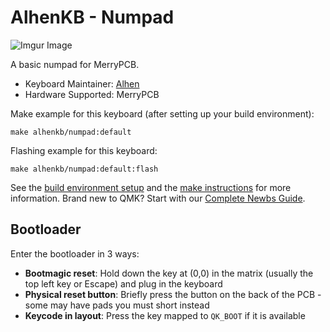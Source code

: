 # AlhenKB - Numpad

![Imgur Image](http://imgur.com/5xlKJlB.jpg)

A basic numpad for MerryPCB.
* Keyboard Maintainer: [Alhen](https://github.com/alhenx)
* Hardware Supported: MerryPCB

Make example for this keyboard (after setting up your build environment):

    make alhenkb/numpad:default

Flashing example for this keyboard:

    make alhenkb/numpad:default:flash

See the [build environment setup](https://docs.qmk.fm/#/getting_started_build_tools) and the [make instructions](https://docs.qmk.fm/#/getting_started_make_guide) for more information. Brand new to QMK? Start with our [Complete Newbs Guide](https://docs.qmk.fm/#/newbs).

## Bootloader

Enter the bootloader in 3 ways:

* **Bootmagic reset**: Hold down the key at (0,0) in the matrix (usually the top left key or Escape) and plug in the keyboard
* **Physical reset button**: Briefly press the button on the back of the PCB - some may have pads you must short instead
* **Keycode in layout**: Press the key mapped to `QK_BOOT` if it is available
